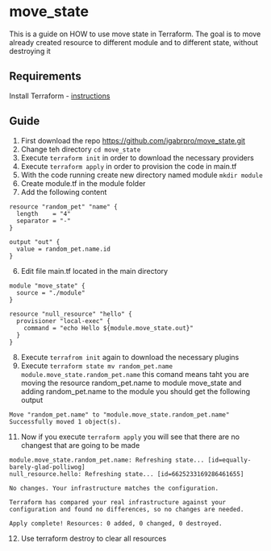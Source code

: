 # move_state

This is a guide on HOW to use move state in Terraform. The goal is to move already created resource to different module and to different state, without destroying it

## Requirements
Install Terraform - [instructions](https://www.terraform.io/downloads)


## Guide
1. First download the repo https://github.com/igabrpro/move_state.git
2. Change teh directory ```cd move_state```
3. Execute ```terraform init``` in order to download the necessary providers
4. Execute ```terraform apply``` in order to provision the code in main.tf
5. With the code running create new directory named module ```mkdir module```
6. Create module.tf in the module folder
7. Add the following content
```
resource "random_pet" "name" {
  length    = "4"
  separator = "-"
}

output "out" {
  value = random_pet.name.id
}
```
6. Edit file main.tf located in the main directory
```
module "move_state" {
  source = "./module"
}

resource "null_resource" "hello" {
  provisioner "local-exec" {
    command = "echo Hello ${module.move_state.out}"
  }
}
```
8. Execute ```terrafrom init``` again to download the necessary plugins 
9. Execute  ```terraform state mv random_pet.name module.move_state.random_pet.name``` this comand means taht you are moving the resource random_pet.name to module move_state and adding random_pet.name to the module you should get the following output
```
Move "random_pet.name" to "module.move_state.random_pet.name"
Successfully moved 1 object(s).
```
11. Now if you execute ```terraform apply``` you will see that there are no changest that are going to be made
```
module.move_state.random_pet.name: Refreshing state... [id=equally-barely-glad-polliwog]
null_resource.hello: Refreshing state... [id=6625233169286461655]

No changes. Your infrastructure matches the configuration.

Terraform has compared your real infrastructure against your configuration and found no differences, so no changes are needed.

Apply complete! Resources: 0 added, 0 changed, 0 destroyed.
```
12. Use terraform destroy to clear all resources 

